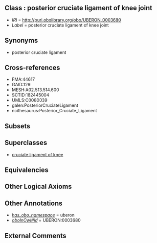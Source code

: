 
## Class : posterior cruciate ligament of knee joint

 * *IRI* = http://purl.obolibrary.org/obo/UBERON_0003680
 * *Label* = posterior cruciate ligament of knee joint

## Synonyms

 * posterior cruciate ligament

## Cross-references

 * FMA:44617
 * GAID:129
 * MESH:A02.513.514.600
 * SCTID:182445004
 * UMLS:C0080039
 * galen:PosteriorCruciateLigament
 * ncithesaurus:Posterior_Cruciate_Ligament

## Subsets


## Superclasses

 * [cruciate ligament of knee](../../UBERON/59/UBERON_0006659.md)

## Equivalencies


## Other Logical Axioms


## Other Annotations

 * *[has_obo_namespace](../../ce/oboInOwl#hasOBONamespace.md)* = uberon
 * *[oboInOwl#id](../../id/oboInOwl#id.md)* = UBERON:0003680

## External Comments


